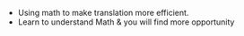 
- Using math to make translation more efficient.<!-- .element: class="fragment"-->
- Learn to understand Math & you will find more opportunity <!-- .element: class="fragment"-->